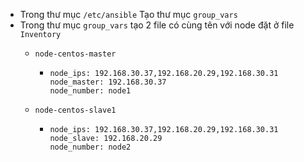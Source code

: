 - Trong thư mục `/etc/ansible` Tạo thư mục `group_vars`
- Trong thư mục `group_vars` tạo 2 file có cùng tên với node đặt ở file `Inventory` 
	- `node-centos-master`
		
		- ```
		  node_ips: 192.168.30.37,192.168.20.29,192.168.30.31
		  node_master: 192.168.30.37
		  node_number: node1
		  ```
	- `node-centos-slave1`
	
		- ```
		  node_ips: 192.168.30.37,192.168.20.29,192.168.30.31
		  node_slave: 192.168.20.29
		  node_number: node2
		  ```